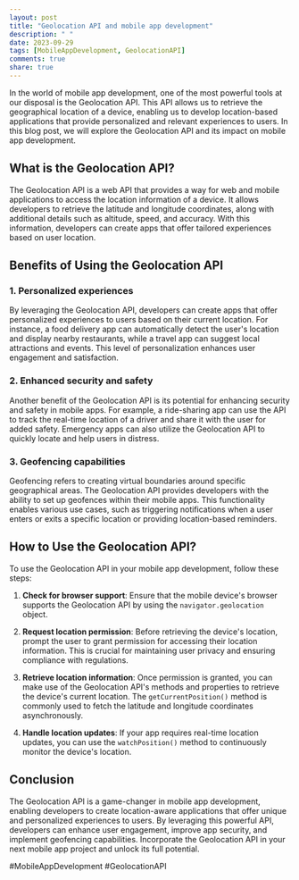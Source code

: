 ```yaml
---
layout: post
title: "Geolocation API and mobile app development"
description: " "
date: 2023-09-29
tags: [MobileAppDevelopment, GeolocationAPI]
comments: true
share: true
---
```


In the world of mobile app development, one of the most powerful tools at our disposal is the Geolocation API. This API allows us to retrieve the geographical location of a device, enabling us to develop location-based applications that provide personalized and relevant experiences to users. In this blog post, we will explore the Geolocation API and its impact on mobile app development.

## What is the Geolocation API?

The Geolocation API is a web API that provides a way for web and mobile applications to access the location information of a device. It allows developers to retrieve the latitude and longitude coordinates, along with additional details such as altitude, speed, and accuracy. With this information, developers can create apps that offer tailored experiences based on user location.

## Benefits of Using the Geolocation API

### 1. Personalized experiences

By leveraging the Geolocation API, developers can create apps that offer personalized experiences to users based on their current location. For instance, a food delivery app can automatically detect the user's location and display nearby restaurants, while a travel app can suggest local attractions and events. This level of personalization enhances user engagement and satisfaction.

### 2. Enhanced security and safety

Another benefit of the Geolocation API is its potential for enhancing security and safety in mobile apps. For example, a ride-sharing app can use the API to track the real-time location of a driver and share it with the user for added safety. Emergency apps can also utilize the Geolocation API to quickly locate and help users in distress.

### 3. Geofencing capabilities

Geofencing refers to creating virtual boundaries around specific geographical areas. The Geolocation API provides developers with the ability to set up geofences within their mobile apps. This functionality enables various use cases, such as triggering notifications when a user enters or exits a specific location or providing location-based reminders.

## How to Use the Geolocation API?

To use the Geolocation API in your mobile app development, follow these steps:

1. **Check for browser support**: Ensure that the mobile device's browser supports the Geolocation API by using the `navigator.geolocation` object.

2. **Request location permission**: Before retrieving the device's location, prompt the user to grant permission for accessing their location information. This is crucial for maintaining user privacy and ensuring compliance with regulations.

3. **Retrieve location information**: Once permission is granted, you can make use of the Geolocation API's methods and properties to retrieve the device's current location. The `getCurrentPosition()` method is commonly used to fetch the latitude and longitude coordinates asynchronously.

4. **Handle location updates**: If your app requires real-time location updates, you can use the `watchPosition()` method to continuously monitor the device's location.

## Conclusion

The Geolocation API is a game-changer in mobile app development, enabling developers to create location-aware applications that offer unique and personalized experiences to users. By leveraging this powerful API, developers can enhance user engagement, improve app security, and implement geofencing capabilities. Incorporate the Geolocation API in your next mobile app project and unlock its full potential.

#MobileAppDevelopment #GeolocationAPI